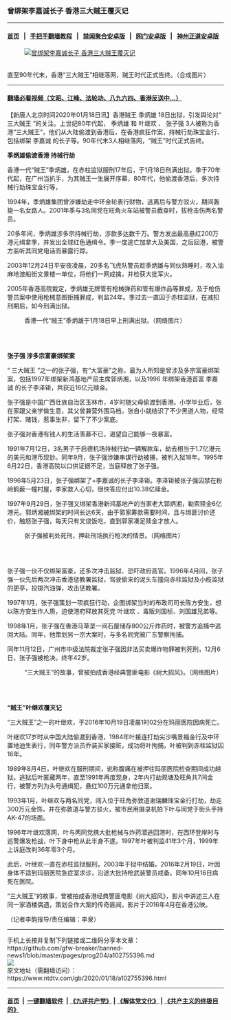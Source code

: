 ### 曾绑架李嘉诚长子 香港三大贼王覆灭记
------------------------

#### [首页](https://github.com/gfw-breaker/banned-news1/blob/master/README.md) &nbsp;&nbsp;|&nbsp;&nbsp; [手把手翻墙教程](https://github.com/gfw-breaker/guides/wiki) &nbsp;&nbsp;|&nbsp;&nbsp; [禁闻聚合安卓版](https://github.com/gfw-breaker/bn-android) &nbsp;&nbsp;|&nbsp;&nbsp; [网门安卓版](https://github.com/oGate2/oGate) &nbsp;&nbsp;|&nbsp;&nbsp; [神州正道安卓版](https://github.com/SzzdOgate/update) 



<div><div class="featured_image">
 <a href="https://i.ntdtv.com/assets/uploads/2020/01/6d1f01cb28fb4d569f776c16e467f3d0.jpg" target="_blank">
  <figure>
   <img alt="曾绑架李嘉诚长子 香港三大贼王覆灭记" src="https://i.ntdtv.com/assets/uploads/2020/01/6d1f01cb28fb4d569f776c16e467f3d0-800x450.jpg"/>
  </figure><br/>
 </a>
 <span class="caption">
  直至90年代末，香港“三大贼王”相继落网，贼王时代正式告终。（合成图片）
 </span>
</div>
</div><hr/>

#### [翻墙必看视频（文昭、江峰、法轮功、八九六四、香港反送中...）](https://github.com/gfw-breaker/banned-news1/blob/master/pages/link3.md)

<div><div class="post_content" itemprop="articleBody">
 <p>
  【新唐人北京时间2020年01月18日讯】香港贼王
  <ok href="https://www.ntdtv.com/gb/季炳雄.htm">
   季炳雄
  </ok>
  18日出狱，引发舆论对“
  <ok href="https://www.ntdtv.com/gb/三大贼王.htm">
   三大贼王
  </ok>
  ”的关注。上世纪80年代起，
  <ok href="https://www.ntdtv.com/gb/季炳雄.htm">
   季炳雄
  </ok>
  和
  <ok href="https://www.ntdtv.com/gb/叶继欢.htm">
   叶继欢
  </ok>
  、
  <ok href="https://www.ntdtv.com/gb/张子强.htm">
   张子强
  </ok>
  3人被称为香港“三大贼王”，他们从大陆偷渡到香港后，在香港疯狂作案，持械行劫珠宝金行、包括绑架
  <ok href="https://www.ntdtv.com/gb/李嘉诚.htm">
   李嘉诚
  </ok>
  的长子等。90年代末3人相继落网，“贼王”时代正式告终。
 </p>
 <p>
  <strong>
   季炳雄偷渡香港 持械行劫
  </strong>
 </p>
 <p>
  香港一代“贼王”季炳雄，在赤柱监狱服刑17年后，于1月18日刑满出狱。季于70年代起，在广州当扒手，为其贼王一生展开序幕，80年代，他偷渡香港后，多次持械行劫珠宝金行等，
 </p>
 <p>
  1994年，季炳雄集团曾涉嫌劫走中环金轮表行财物，逃离后与警方驳火，期间轰毙一名女路人。2001年季与3名同党在旺角火车站被警员截查时，拔枪击伤两名警员。
 </p>
 <p>
  20多年间，季炳雄涉多宗持械行劫，涉款多达数千万。警方发出最高悬红200万港元缉拿季，并发出全球红色通缉令。季一度逃亡加拿大及美国，之后回港，被警方监听其同党电话而暴露行踪。
 </p>
 <p>
  2003年12月24日平安夜凌晨，20多名飞虎队警员趁季炳雄与同伙熟睡时，攻入油麻地渡船街文景楼一单位，将他们一网成擒，并检获大批军火。
 </p>
 <p>
  2005年香港高院裁定，季炳雄无牌管有枪械弹药和管有爆炸品等罪成，及于枪伤警员案中使用枪械意图拒捕罪成，判监24年。季过去一直囚于赤柱监狱，在减扣刑期后，如今刑满出狱。
 </p>
 <figure class="wp-caption alignnone" id="attachment_102755272" style="width: 600px">
  <ok href="https://i.ntdtv.com/assets/uploads/2020/01/bkn-20200118003722671-0118_00822_001_03p.jpg">
   <img alt="" class="size-medium wp-image-102755272" src="https://i.ntdtv.com/assets/uploads/2020/01/bkn-20200118003722671-0118_00822_001_03p-600x350.jpg"/>
  </ok>
  <br/><figcaption class="wp-caption-text">
   香港一代“贼王”季炳雄于1月18日早上刑满出狱。（网络图片）
  </figcaption><br/>
 </figure><br/>
 <p>
  <strong>
   <ok href="https://www.ntdtv.com/gb/张子强.htm">
    张子强
   </ok>
   涉多宗富豪绑架案
  </strong>
 </p>
 <p>
  “
  <ok href="https://www.ntdtv.com/gb/三大贼王.htm">
   三大贼王
  </ok>
  ”之一的张子强，有“大富豪”之称，最为人所知是曾涉及多宗富豪绑架案，包括1997年绑架新鸿基地产前主席郭炳湘，以及1996 年绑架香港首富
  <ok href="https://www.ntdtv.com/gb/李嘉诚.htm">
   李嘉诚
  </ok>
  的长子李泽钜，共获近16亿元赎金。
 </p>
 <p>
  张子强是中国广西壮族自治区玉林市，4岁时随父母偷渡到香港。小学毕业后，张在家跟父亲学做生意，其父曾兼营外围马档，张自小就结识了不少黑道人物，经常打架、赌钱，惹事生非，留下了不少案底。
 </p>
 <p>
  张子强对香港有钱人的生活羡慕不已，渴望自己能够一夜暴富。
 </p>
 <p>
  1991年7月12日，3名男子于启德机场持械行劫一辆解款车，劫去相当于1.7亿港元的美元和港币现钞。同年9月，张子强涉嫌串谋行劫被捕，被判入狱18年。1995年6月22日，香港高院以口供证据不足，当庭释放了张子强。
 </p>
 <p>
  1996年5月23日，张子强绑架了=李嘉诚的长子李泽钜。李泽钜被张子强囚禁在粉岭鹤薮一幢村屋，李家救人心切，很快答应付出10.38亿赎金。
 </p>
 <p>
  1997年9月29日，张子强又绑架香港新鸿基地产的当家老大郭炳湘，勒索赎金6亿港元。郭炳湘被绑架的时间长达6天，由于郭家筹款需要时间，且与绑匪讨价还价，触怒张子强，每天只有叉烧饭吃，直到郭家凑足赎金才放人。
 </p>
 <figure class="wp-caption alignnone" id="attachment_102755403" style="width: 600px">
  <ok href="https://i.ntdtv.com/assets/uploads/2020/01/1401200037392663.jpg">
   <img alt="" class="size-medium wp-image-102755403" src="https://i.ntdtv.com/assets/uploads/2020/01/1401200037392663-600x338.jpg"/>
  </ok>
  <br/><figcaption class="wp-caption-text">
   张子强被判处死刑，押赴刑场执行枪决的情景。（网络图片）
  </figcaption><br/>
 </figure><br/>
 <p>
  张子强一伙不仅绑架富豪，还多次冲击监狱、恐吓政府高官。1996年4月间，张子强一伙先后两次冲击香港惩教署监狱，驾驶偷来的泥头车撞向赤柱监狱及小榄监狱的更亭，投掷汽油弹，攻击惩教署。
 </p>
 <p>
  1997年1月，张子强策划一项疯狂行动，企图绑架当时的布政司司长陈方安生，想以陈方安生作人质，迫使港府释放其死党
  <ok href="https://www.ntdtv.com/gb/叶继欢.htm">
   叶继欢
  </ok>
  、毒贩刘国桢、刘国雄兄弟等。
 </p>
 <p>
  1998年1月，张子强在香港马草垄一间石屋储存800公斤炸药时，被警方追捕中逃回大陆。同年，他策划另一宗大案时，与多名同党被广东警察拘捕。
 </p>
 <p>
  同年11月12日，广州市中级法院裁定张子强因非法买卖爆炸物罪被判死刑，12月6日，张子强被枪决。终年42岁。
 </p>
 <figure class="wp-caption alignnone" id="attachment_102755407" style="width: 600px">
  <ok href="https://i.ntdtv.com/assets/uploads/2020/01/b418bf35332546639b8a98c653bd6e57.jpg">
   <img alt="" class="size-medium wp-image-102755407" src="https://i.ntdtv.com/assets/uploads/2020/01/b418bf35332546639b8a98c653bd6e57-600x338.jpg"/>
  </ok>
  <br/><figcaption class="wp-caption-text">
   “三大贼王”的故事，曾被拍成香港经典警匪电影《树大招风》。（网络图片）
  </figcaption><br/>
 </figure><br/>
 <p>
  <strong>
   “贼王”叶继欢覆灭记
  </strong>
 </p>
 <p>
  “三大贼王”之一的叶继欢，于2016年10月19日凌晨1时02分在玛丽医院因病死亡。
 </p>
 <p>
  叶继欢17岁时从中国大陆偷渡到香港，1984年叶接连打劫尖沙嘴景福金行及中环置地迪生表行，同年警方派员乔装买家接赃，成功将叶拘捕，叶被判到赤柱监狱囚16年。
 </p>
 <p>
  1989年8月4日，叶继欢在服刑期间，讹称腹痛在被押往玛丽医院检查期间成功越狱。逃狱后叶匿藏两年，直至1991年再度现身，2年内打劫观塘及旺角共7间金行，被警方列为头号通缉犯，悬红100万元通拿他归案。
 </p>
 <p>
  1993年1月，叶继欢与两名同党，闯入位于旺角弥敦道谢瑞麟珠宝金行打劫，劫走300万元金饰，并在弥敦道与警方驳火，被市民用摄录机拍下叶与同党于街头手持AK-47的场面。
 </p>
 <p>
  1996年叶继欢落网，叶与两同党携大批枪械与炸药潜逃回港时，在西环登岸时与巡警爆发枪战，叶下身中枪从此半身不遂。1997年叶被判监41年3个月，1999年上诉庭改判36年零3个月。
 </p>
 <p>
  此后，叶继欢一直在赤柱监狱服刑，2003年于狱中结婚。2016年2月19日，叶因身体不适到玛丽医院急症室求诊，沿途大批持枪武装警员戒备。同年10月16日病死在医院。
 </p>
 <p>
  “三大贼王”的故事，曾被拍成香港经典警匪电影《树大招风》，影片中讲述三人在同一家酒楼偶遇，策划合作大案的传奇匪闻，影片于2016年4月在香港公映。
 </p>
 <p>
  （记者李韵报导/责任编辑：李泉）
 </p>
 <div class="single_ad">
 </div>
</div>
</div>
<hr/>
手机上长按并复制下列链接或二维码分享本文章：<br/>
https://github.com/gfw-breaker/banned-news1/blob/master/pages/prog204/a102755396.md <br/>
<a href='https://github.com/gfw-breaker/banned-news1/blob/master/pages/prog204/a102755396.md'><img src='https://github.com/gfw-breaker/banned-news1/blob/master/pages/prog204/a102755396.md.png'/></a> <br/>
原文地址（需翻墙访问）：https://www.ntdtv.com/gb/2020/01/18/a102755396.html


------------------------
#### [首页](https://github.com/gfw-breaker/banned-news1/blob/master/README.md) &nbsp;|&nbsp; [一键翻墙软件](https://github.com/gfw-breaker/nogfw/blob/master/README.md) &nbsp;| [《九评共产党》](https://github.com/gfw-breaker/9ping.md/blob/master/README.md#九评之一评共产党是什么) | [《解体党文化》](https://github.com/gfw-breaker/jtdwh.md/blob/master/README.md) | [《共产主义的终极目的》](https://github.com/gfw-breaker/gczydzjmd.md/blob/master/README.md)


<img src='http://gfw-breaker.win/banned-news/pages/prog204/a102755396.md' width='0px' height='0px'/>